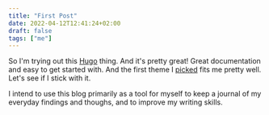 ```yaml
---
title: "First Post"
date: 2022-04-12T12:41:24+02:00
draft: false
tags: ["me"]
---
```


So I'm trying out this [Hugo](https://gohugo.io) thing. And it's pretty great!
Great documentation and easy to get started with. And the first theme I [picked](https://github.com/lxndrblz/anatole) fits me pretty well. Let's see if I stick with it.

I intend to use this blog primarily as a tool for myself to keep a journal of my everyday findings and thoughs, and to improve my writing skills.
